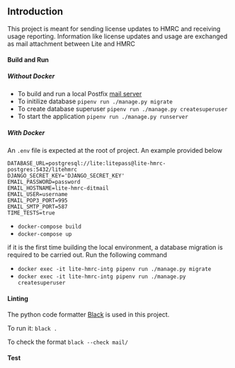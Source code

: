 ## Introduction
This project is meant for sending license updates to HMRC and receiving usage reporting. Information like license updates
and usage are exchanged as mail attachment between Lite and HMRC

#### Build and Run


##### Without Docker
- To build and run a local Postfix [mail server](git@github.com:uktrade/mailserver.git)
- To initilize database
`pipenv run ./manage.py migrate`
- To create database superuser `pipenv run ./manage.py createsuperuser`
- To start the application
`pipenv run ./manage.py runserver`

##### With Docker 

An `.env` file is expected at the root of project. An example provided below
```properties
DATABASE_URL=postgresql://lite:litepass@lite-hmrc-postgres:5432/litehmrc
DJANGO_SECRET_KEY='DJANGO_SECRET_KEY'
EMAIL_PASSWORD=password
EMAIL_HOSTNAME=lite-hmrc-ditmail
EMAIL_USER=username
EMAIL_POP3_PORT=995
EMAIL_SMTP_PORT=587
TIME_TESTS=true
```
- `docker-compose build`
- `docker-compose up`

if it is the first time building the local environment, a database migration is required to be carried out. 
Run the following command

- `docker exec -it lite-hmrc-intg pipenv run ./manage.py migrate`
- `docker exec -it lite-hmrc-intg pipenv run ./manage.py createsuperuser`

#### Linting
The python code formatter [Black](https://black.readthedocs.io/en/stable/) is used in this project.

To run it: `black .`

To check the format `black --check mail/`

#### Test
